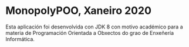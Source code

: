 ﻿# MonopolyPOO, Xaneiro 2020

Esta aplicación foi desenvolvida con JDK 8 con motivo académico para a materia de Programación Orientada a Obxectos do grao de Enxeñería Informática.
